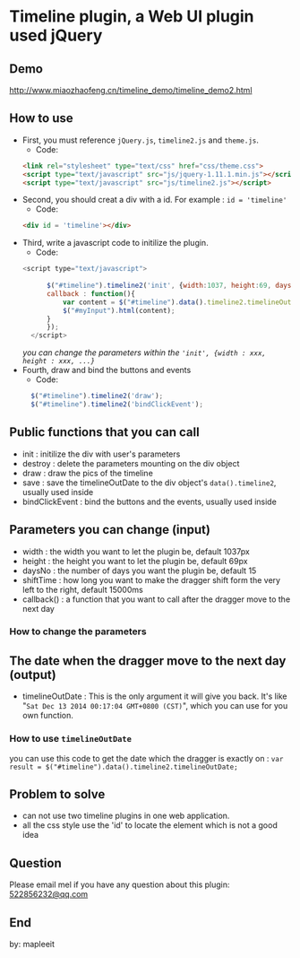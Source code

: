 # Timeline plugin, a Web UI plugin used jQuery

## Demo
http://www.miaozhaofeng.cn/timeline_demo/timeline_demo2.html

## How to use
- First, you must reference `jQuery.js`, `timeline2.js` and `theme.js`.
  - Code:  
  ```html
  <link rel="stylesheet" type="text/css" href="css/theme.css">
  <script type="text/javascript" src="js/jquery-1.11.1.min.js"></script>
  <script type="text/javascript" src="js/timeline2.js"></script>
  ```
- Second, you should creat a div with a id. For example : `id = 'timeline'` 
  - Code:
  ```html
  <div id = 'timeline'></div>
  ```
- Third, write a javascript code to initilize the plugin.  
  - Code:  
  ```javascript
  <script type="text/javascript">
		
		$("#timeline").timeline2('init', {width:1037, height:69, daysNo : 15, 
		callback : function(){
			var content = $("#timeline").data().timeline2.timelineOutDate;
			$("#myInput").html(content);
		}
		});
	</script>
  ```
  _you can change the parameters within the `'init', {width : xxx, height : xxx, ...}`_
- Fourth, draw and bind the buttons and events
  - Code:
  ```javascript
	$("#timeline").timeline2('draw');
	$("#timeline").timeline2('bindClickEvent');
	```
	
## Public functions that you can call
- init : initilize the div with user's parameters
- destroy : delete the parameters mounting on the div object
- draw : draw the pics of the timeline
- save : save the timelineOutDate to the div object's `data().timeline2`, usually used inside
- bindClickEvent : bind the buttons and the events, usually used inside

## Parameters you can change (input)
- width : the width you want to let the plugin be, default 1037px
- height : the height you want to let the plugin be, default 69px
- daysNo : the number of days you want the plugin be, default 15
- shiftTime : how long you want to make the dragger shift form the very left to the right, default 15000ms
- callback() : a function that you want to call after the dragger move to the next day

### How to change the parameters


## The date when the dragger move to the next day (output)
- timelineOutDate : This is the only argument it will give you back. It's like "`Sat Dec 13 2014 00:17:04 GMT+0800 (CST)`", which you can use for you own function.

### How to use `timelineOutDate`
you can use this code to get the date which the dragger is exactly on :
`var result = $("#timeline").data().timeline2.timelineOutDate;`

## Problem to solve 
- can not use two timeline plugins in one web application.  
- all the css style use the 'id' to locate the element which is not a good idea

## Question
  Please email mel if you have any question about this plugin:
  522856232@qq.com
  
## End
by: mapleeit
